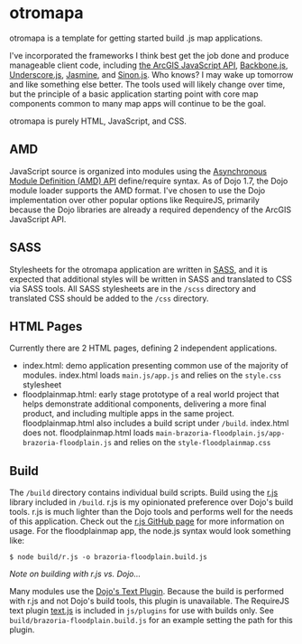 # otromapa

otromapa is a template for getting started build .js map applications.

I've incorporated the frameworks I think best get the job done and produce manageable client code, including [the ArcGIS JavaScript API](http://help.arcgis.com/en/webapi/javascript/arcgis/), [Backbone.js](http://backbonejs.org/), [Underscore.js](http://underscorejs.org/), [Jasmine](http://pivotal.github.com/jasmine/), and [Sinon.js](http://sinonjs.org/). Who knows? I may wake up tomorrow and like something else better. The tools used will likely change over time, but the principle of a basic application starting point with core map components common to many map apps will continue to be the goal.

otromapa is purely HTML, JavaScript, and CSS.

## AMD

JavaScript source is organized into modules using the [Asynchronous Module Definition (AMD) API](https://github.com/amdjs/amdjs-api/wiki/AMD) define/require syntax. As of Dojo 1.7, the Dojo module loader supports the AMD format. I've chosen to use the Dojo implementation over other popular options like RequireJS, primarily because the Dojo libraries are already a required dependency of the ArcGIS JavaScript API.

## SASS

Stylesheets for the otromapa application are written in [SASS](http://sass-lang.com/), and it is expected that additional styles will be written in SASS and translated to CSS via SASS tools. All SASS stylesheets are in the `/scss` directory and translated CSS should be added to the `/css` directory.

## HTML Pages

Currently there are 2 HTML pages, defining 2 independent applications.

- index.html: demo application presenting common use of the majority of modules. index.html loads `main.js/app.js` and relies on the `style.css` stylesheet
- floodplainmap.html: early stage prototype of a real world project that helps demonstrate additional components, delivering a more final product, and including multiple apps in the same project. floodplainmap.html also includes a build script under `/build`. index.html does not. floodplainmap.html loads `main-brazoria-floodplain.js/app-brazoria-floodplain.js` and relies on the `style-floodplainmap.css`

## Build

The `/build` directory contains individual build scripts. Build using the [r.js](https://github.com/jrburke/r.js/) library included in `/build`. r.js is my opinionated preference over Dojo's build tools. r.js is much lighter than the Dojo tools and performs well for the needs of this application. Check out the [r.js GitHub page](https://github.com/jrburke/r.js/) for more information on usage. For the floodplainmap app, the node.js syntax would look something like:

	$ node build/r.js -o brazoria-floodplain.build.js

*Note on building with r.js vs. Dojo...*

Many modules use the [Dojo's Text Plugin](http://livedocs.dojotoolkit.org/dojo/text). Because the build is performed with r.js and not Dojo's build tools, this plugin is unavailable. The RequireJS text plugin [text.js](https://github.com/requirejs/text) is included in `js/plugins` for use with builds only. See `build/brazoria-floodplain.build.js` for an example setting the path for this plugin.

